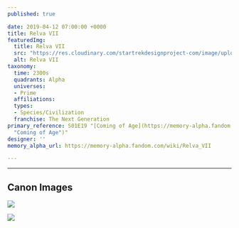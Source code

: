 ```yaml
---
published: true

date: 2019-04-12 07:00:00 +0000
title: Relva VII
featuredImg:
  title: Relva VII
  src: "https://res.cloudinary.com/startrekdesignproject-com/image/upload/v1555114007/RelvaVII.png"
  alt: Relva VII
taxonomy:
  time: 2300s
  quadrants: Alpha
  universes:
  - Prime
  affiliations:
  types:
  - Species/Civilization
  franchise: The Next Generation
primary_reference: S01E19 "[Coming of Age](https://memory-alpha.fandom.com/wiki/Coming_of_Age
  "Coming of Age")"
designer: ''
memory_alpha_url: https://memory-alpha.fandom.com/wiki/Relva_VII

---
```

___
## Canon Images

![](https://res.cloudinary.com/startrekdesignproject-com/image/upload/v1555114007/RelvaVII1.jpg)

![](https://res.cloudinary.com/startrekdesignproject-com/image/upload/v1555114007/RelvaVII2.jpg)